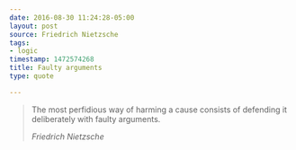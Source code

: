 ```yaml
---
date: 2016-08-30 11:24:28-05:00
layout: post
source: Friedrich Nietzsche
tags:
- logic
timestamp: 1472574268
title: Faulty arguments
type: quote

---
```

> The most perfidious way of harming a cause consists of defending it deliberately with faulty arguments.
> 
> <cite>Friedrich Nietzsche</cite>